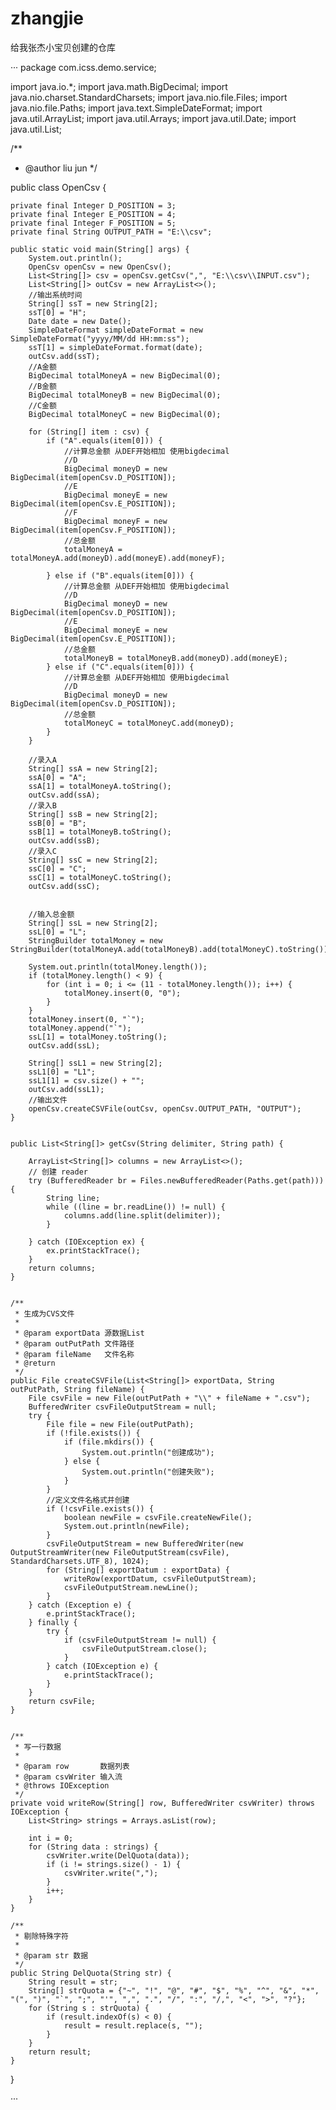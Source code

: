 # zhangjie
给我张杰小宝贝创建的仓库


···
package com.icss.demo.service;

import java.io.*;
import java.math.BigDecimal;
import java.nio.charset.StandardCharsets;
import java.nio.file.Files;
import java.nio.file.Paths;
import java.text.SimpleDateFormat;
import java.util.ArrayList;
import java.util.Arrays;
import java.util.Date;
import java.util.List;

/**
 * @author liu jun
 */

public class OpenCsv {

    private final Integer D_POSITION = 3;
    private final Integer E_POSITION = 4;
    private final Integer F_POSITION = 5;
    private final String OUTPUT_PATH = "E:\\csv";

    public static void main(String[] args) {
        System.out.println();
        OpenCsv openCsv = new OpenCsv();
        List<String[]> csv = openCsv.getCsv(",", "E:\\csv\\INPUT.csv");
        List<String[]> outCsv = new ArrayList<>();
        //输出系统时间
        String[] ssT = new String[2];
        ssT[0] = "H";
        Date date = new Date();
        SimpleDateFormat simpleDateFormat = new SimpleDateFormat("yyyy/MM/dd HH:mm:ss");
        ssT[1] = simpleDateFormat.format(date);
        outCsv.add(ssT);
        //A金额
        BigDecimal totalMoneyA = new BigDecimal(0);
        //B金额
        BigDecimal totalMoneyB = new BigDecimal(0);
        //C金额
        BigDecimal totalMoneyC = new BigDecimal(0);

        for (String[] item : csv) {
            if ("A".equals(item[0])) {
                //计算总金额 从DEF开始相加 使用bigdecimal
                //D
                BigDecimal moneyD = new BigDecimal(item[openCsv.D_POSITION]);
                //E
                BigDecimal moneyE = new BigDecimal(item[openCsv.E_POSITION]);
                //F
                BigDecimal moneyF = new BigDecimal(item[openCsv.F_POSITION]);
                //总金额
                totalMoneyA = totalMoneyA.add(moneyD).add(moneyE).add(moneyF);

            } else if ("B".equals(item[0])) {
                //计算总金额 从DEF开始相加 使用bigdecimal
                //D
                BigDecimal moneyD = new BigDecimal(item[openCsv.D_POSITION]);
                //E
                BigDecimal moneyE = new BigDecimal(item[openCsv.E_POSITION]);
                //总金额
                totalMoneyB = totalMoneyB.add(moneyD).add(moneyE);
            } else if ("C".equals(item[0])) {
                //计算总金额 从DEF开始相加 使用bigdecimal
                //D
                BigDecimal moneyD = new BigDecimal(item[openCsv.D_POSITION]);
                //总金额
                totalMoneyC = totalMoneyC.add(moneyD);
            }
        }

        //录入A
        String[] ssA = new String[2];
        ssA[0] = "A";
        ssA[1] = totalMoneyA.toString();
        outCsv.add(ssA);
        //录入B
        String[] ssB = new String[2];
        ssB[0] = "B";
        ssB[1] = totalMoneyB.toString();
        outCsv.add(ssB);
        //录入C
        String[] ssC = new String[2];
        ssC[0] = "C";
        ssC[1] = totalMoneyC.toString();
        outCsv.add(ssC);


        //输入总金额
        String[] ssL = new String[2];
        ssL[0] = "L";
        StringBuilder totalMoney = new StringBuilder(totalMoneyA.add(totalMoneyB).add(totalMoneyC).toString());

        System.out.println(totalMoney.length());
        if (totalMoney.length() < 9) {
            for (int i = 0; i <= (11 - totalMoney.length()); i++) {
                totalMoney.insert(0, "0");
            }
        }
        totalMoney.insert(0, "`");
        totalMoney.append("`");
        ssL[1] = totalMoney.toString();
        outCsv.add(ssL);

        String[] ssL1 = new String[2];
        ssL1[0] = "L1";
        ssL1[1] = csv.size() + "";
        outCsv.add(ssL1);
        //输出文件
        openCsv.createCSVFile(outCsv, openCsv.OUTPUT_PATH, "OUTPUT");
    }


    public List<String[]> getCsv(String delimiter, String path) {

        ArrayList<String[]> columns = new ArrayList<>();
        // 创建 reader
        try (BufferedReader br = Files.newBufferedReader(Paths.get(path))) {
            String line;
            while ((line = br.readLine()) != null) {
                columns.add(line.split(delimiter));
            }

        } catch (IOException ex) {
            ex.printStackTrace();
        }
        return columns;
    }


    /**
     * 生成为CVS文件
     *
     * @param exportData 源数据List
     * @param outPutPath 文件路径
     * @param fileName   文件名称
     * @return
     */
    public File createCSVFile(List<String[]> exportData, String outPutPath, String fileName) {
        File csvFile = new File(outPutPath + "\\" + fileName + ".csv");
        BufferedWriter csvFileOutputStream = null;
        try {
            File file = new File(outPutPath);
            if (!file.exists()) {
                if (file.mkdirs()) {
                    System.out.println("创建成功");
                } else {
                    System.out.println("创建失败");
                }
            }
            //定义文件名格式并创建
            if (!csvFile.exists()) {
                boolean newFile = csvFile.createNewFile();
                System.out.println(newFile);
            }
            csvFileOutputStream = new BufferedWriter(new OutputStreamWriter(new FileOutputStream(csvFile), StandardCharsets.UTF_8), 1024);
            for (String[] exportDatum : exportData) {
                writeRow(exportDatum, csvFileOutputStream);
                csvFileOutputStream.newLine();
            }
        } catch (Exception e) {
            e.printStackTrace();
        } finally {
            try {
                if (csvFileOutputStream != null) {
                    csvFileOutputStream.close();
                }
            } catch (IOException e) {
                e.printStackTrace();
            }
        }
        return csvFile;
    }


    /**
     * 写一行数据
     *
     * @param row       数据列表
     * @param csvWriter 输入流
     * @throws IOException
     */
    private void writeRow(String[] row, BufferedWriter csvWriter) throws IOException {
        List<String> strings = Arrays.asList(row);

        int i = 0;
        for (String data : strings) {
            csvWriter.write(DelQuota(data));
            if (i != strings.size() - 1) {
                csvWriter.write(",");
            }
            i++;
        }
    }

    /**
     * 剔除特殊字符
     *
     * @param str 数据
     */
    public String DelQuota(String str) {
        String result = str;
        String[] strQuota = {"~", "!", "@", "#", "$", "%", "^", "&", "*", "(", ")", "`", ";", "'", ",", ".", "/", ":", "/,", "<", ">", "?"};
        for (String s : strQuota) {
            if (result.indexOf(s) < 0) {
                result = result.replace(s, "");
            }
        }
        return result;
    }


}


···
